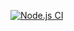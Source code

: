 [![Node.js CI](https://github.com/kjy941211/actions/actions/workflows/node.js.yml/badge.svg)](https://github.com/kjy941211/actions/actions/workflows/node.js.yml)
